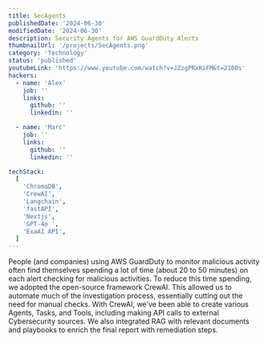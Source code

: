 ```yaml
---
title: SecAgents
publishedDate: '2024-06-30'
modifiedDate: '2024-06-30'
description: Security Agents for AWS GuardDuty Alerts
thumbnailUrl: '/projects/SecAgents.png'
category: 'Technology'
status: 'published'
youtubeLink: 'https://www.youtube.com/watch?v=JZzgPRxKiFM&t=2100s'
hackers:
  - name: 'Alex'
    job: ''
    links:
      github: ''
      linkedin: ''

  - name: 'Marc'
    job: ''
    links:
      github: ''
      linkedin: ''

techStack:
  [
    'ChromaDB',
    'CrewAI',
    'Langchain',
    'fastAPI',
    'Nextjs',
    'GPT-4o ',
    'ExaAI API',
  ]
---
```


People (and companies) using AWS GuardDuty to monitor malicious activity often find themselves spending a lot of time (about 20 to 50 minutes) on each alert checking for malicious activities. To reduce this time spending, we adopted the open-source framework CrewAI. This allowed us to automate much of the investigation process, essentially cutting out the need for manual checks. With CrewAI, we've been able to create various Agents, Tasks, and Tools, including making API calls to external Cybersecurity sources. We also integrated RAG with relevant documents and playbooks to enrich the final report with remediation steps.

<YouTube id="JZzgPRxKiFM" timestamp="2100" thumbnail="/projects/SecAgents.png"/>
